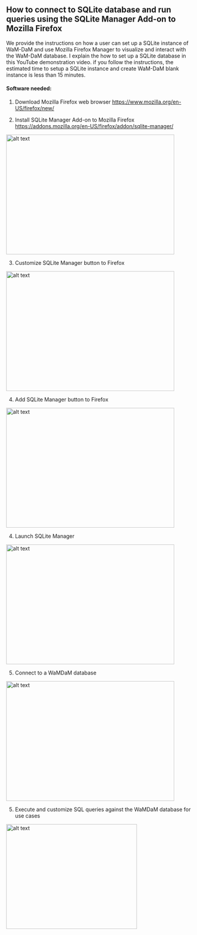 ## How to connect to SQLite database and run queries using the SQLite Manager Add-on to Mozilla Firefox

We provide the instructions on how a user can set up a SQLite instance of WaM-DaM and use Mozilla Firefox Manager to visualize and interact with the WaM-DaM database. I explain the how to set up a SQLite database in this YouTube demonstration video. if you follow the instructions, the estimated time to setup a SQLite instance and create WaM-DaM blank instance is less than 15 minutes.

#### Software needed:

1. Download Mozilla Firefox web browser
https://www.mozilla.org/en-US/firefox/new/

2.	Install SQLite Manager Add-on to Mozilla Firefox
https://addons.mozilla.org/en-US/firefox/addon/sqlite-manager/    
<img src="/SQLite_Manager_screenshots/UseCases_files/3SQLite_database/add0.PNG" alt="alt text" width="450" height="320">   

3. Customize SQLite Manager button to Firefox     
<img src="/SQLite_Manager_screenshotsUseCases_files/3SQLite_database/add.PNG" alt="alt text" width="450" height="320">

4. Add SQLite Manager button to Firefox    
<img src="/SQLite_Manager_screenshots/UseCases_files/3SQLite_database/add2.PNG" alt="alt text" width="450" height="320">

4. Launch SQLite Manager    
<img src="/SQLite_Manager_screenshots/UseCases_files/3SQLite_database/Launch_it.PNG" alt="alt text" width="450" height="320">

5. Connect to a WaMDaM database
<img src="/SQLite_Manager_screenshots/UseCases_files/3SQLite_database/connect.PNG" alt="alt text" width="450" height="320">

5. Execute and customize SQL queries against the WaMDaM database for use cases   
<img src="/SQLite_Manager_screenshots/UseCases_files/3SQLite_database/execute.PNG" alt="alt text" width="350" height="280">   
